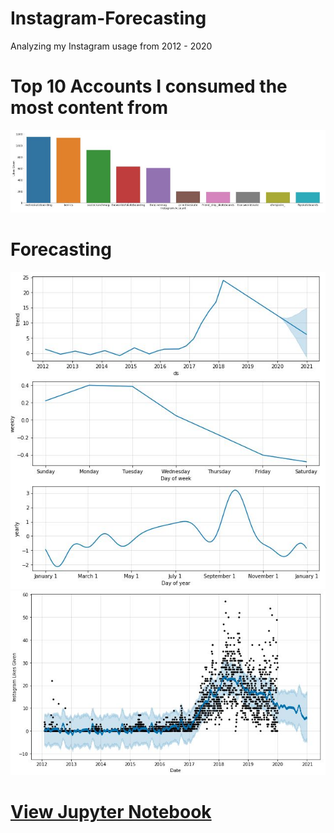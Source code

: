 # Instagram-Forecasting
Analyzing my Instagram usage from 2012 - 2020

# Top 10 Accounts I consumed the most content from
![Likes](https://raw.githubusercontent.com/vee-upatising/Instagram-Forecasting/master/instalikes.JPG)

# Forecasting
![fb](https://raw.githubusercontent.com/vee-upatising/Instagram-Forecasting/master/fbprophet1.JPG)
![fb](https://raw.githubusercontent.com/vee-upatising/Instagram-Forecasting/master/fbprophet2.JPG)

# [View Jupyter Notebook](https://raw.githubusercontent.com/vee-upatising/Instagram-Forecasting/master/instalikes.JPG)
